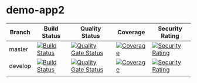 # demo-app2


|Branch   |Build Status   |Quality Status   |Coverage   |Security Rating   |
|---|---|---|---|---|
|master   |[![Build Status](http://ssaad.ddns.net:58080/buildStatus/icon?job=demo-app2%2Fmaster)](http://ssaad.ddns.net:58080/job/demo-app2/job/master)   |[![Quality Gate Status](https://sonarcloud.io/api/project_badges/measure?project=com.bell.soc%3Ademo-app2&branch=master&metric=alert_status)](https://sonarcloud.io/dashboard?id=com.bell.soc%3Ademo-app2&branch=master)   |[![Coverage](https://sonarcloud.io/api/project_badges/measure?project=com.bell.soc%3Ademo-app2&branch=master&metric=coverage)](https://sonarcloud.io/dashboard?id=com.bell.soc%3Ademo-app2&branch=master)   |[![Security Rating](https://sonarcloud.io/api/project_badges/measure?project=com.bell.soc%3Ademo-app2&branch=master&metric=security_rating)](https://sonarcloud.io/dashboard?id=com.bell.soc%3Ademo-app2&branch=master)   |
|develop   |[![Build Status](http://ssaad.ddns.net:58080/buildStatus/icon?job=demo-app2%2Fdevelop)](http://ssaad.ddns.net:58080/job/demo-app2/job/develop)   |[![Quality Gate Status](https://sonarcloud.io/api/project_badges/measure?project=com.bell.soc%3Ademo-app2&branch=develop&metric=alert_status)](https://sonarcloud.io/dashboard?id=com.bell.soc%3Ademo-app2&branch=develop)   |[![Coverage](https://sonarcloud.io/api/project_badges/measure?project=com.bell.soc%3Ademo-app2&branch=develop&metric=coverage)](https://sonarcloud.io/dashboard?id=com.bell.soc%3Ademo-app2&branch=develop)   |[![Security Rating](https://sonarcloud.io/api/project_badges/measure?project=com.bell.soc%3Ademo-app2&branch=develop&metric=security_rating)](https://sonarcloud.io/dashboard?id=com.bell.soc%3Ademo-app2&branch=develop)   |
|   |   |   |   |   |
